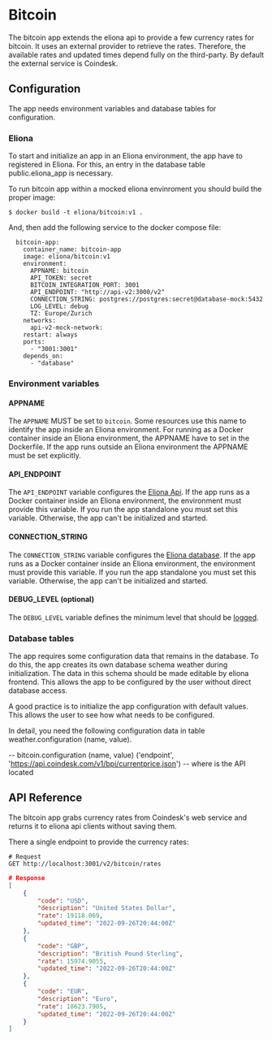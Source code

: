# Bitcoin
The bitcoin app extends the eliona api to provide a few currency rates for bitcoin. It uses an external provider to retrieve the rates. Therefore, the available rates and updated times depend fully on the third-party. By default the external service is Coindesk.

## Configuration

The app needs environment variables and database tables for configuration.

### Eliona
To start and initialize an app in an Eliona environment, the app have to registered in Eliona. For this, an entry in the database table public.eliona_app is necessary.

To run bitcoin app within a mocked eliona envinroment you should build the proper image:
```shell
$ docker build -t eliona/bitcoin:v1 .
```

And, then add the following service to the docker compose file:
```
  bitcoin-app:
    container_name: bitcoin-app
    image: eliona/bitcoin:v1
    environment: 
      APPNAME: bitcoin
      API_TOKEN: secret
      BITCOIN_INTEGRATION_PORT: 3001
      API_ENDPOINT: "http://api-v2:3000/v2"
      CONNECTION_STRING: postgres://postgres:secret@database-mock:5432
      LOG_LEVEL: debug
      TZ: Europe/Zurich
    networks:
      api-v2-mock-network:
    restart: always
    ports:
      - "3001:3001"
    depends_on:
      - "database"
```

### Environment variables

#### APPNAME

The `APPNAME` MUST be set to `bitcoin`. Some resources use this name to identify the app inside an Eliona environment. For running as a Docker container inside an Eliona environment, the APPNAME have to set in the Dockerfile. If the app runs outside an Eliona environment the APPNAME must be set explicitly.

#### API_ENDPOINT

The `API_ENDPOINT` variable configures the [Eliona Api](https://github.com/eliona-smart-building-assistant/go-eliona/tree/main/api). If the app runs as a Docker container inside an Eliona environment, the environment must provide this variable. If you run the app standalone you must set this variable. Otherwise, the app can't be initialized and started.

#### CONNECTION_STRING

The `CONNECTION_STRING` variable configures the [Eliona database](https://github.com/eliona-smart-building-assistant/go-eliona/tree/main/db). If the app runs as a Docker container inside an Eliona environment, the environment must provide this variable. If you run the app standalone you must set this variable. Otherwise, the app can't be initialized and started.

#### DEBUG_LEVEL (optional)

The `DEBUG_LEVEL` variable defines the minimum level that should be [logged](https://github.com/eliona-smart-building-assistant/go-eliona/tree/main/log).

### Database tables ###

The app requires some configuration data that remains in the database. To do this, the app creates its own database schema weather during initialization. The data in this schema should be made editable by eliona frontend. This allows the app to be configured by the user without direct database access.

A good practice is to initialize the app configuration with default values. This allows the user to see how what needs to be configured.

In detail, you need the following configuration data in table weather.configuration (name, value).

-- bitcoin.configuration (name, value)
('endpoint', 'https://api.coindesk.com/v1/bpi/currentprice.json') -- where is the API located

## API Reference

The bitcoin app grabs currency rates from Coindesk's web service and returns it to eliona api clients without saving them.

There a single endpoint to provide the currency rates:
```
# Request
GET http://localhost:3001/v2/bitcoin/rates
```
```json
# Response
[
    {
        "code": "USD",
        "description": "United States Dollar",
        "rate": 19118.069,
        "updated_time": "2022-09-26T20:44:00Z"
    },
    {
        "code": "GBP",
        "description": "British Pound Sterling",
        "rate": 15974.9055,
        "updated_time": "2022-09-26T20:44:00Z"
    },
    {
        "code": "EUR",
        "description": "Euro",
        "rate": 18623.7905,
        "updated_time": "2022-09-26T20:44:00Z"
    }
]
```